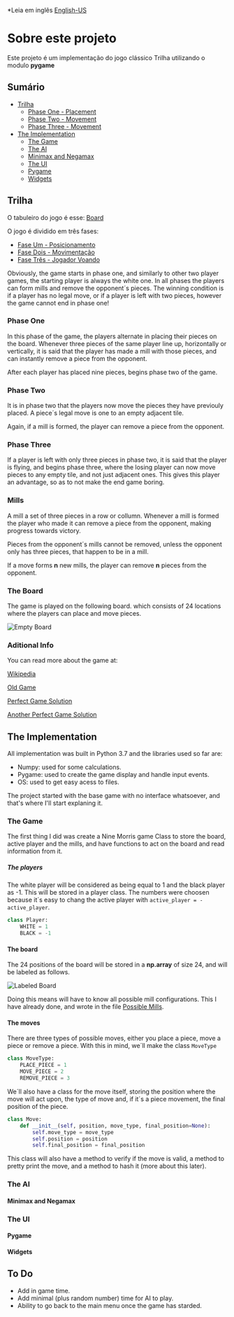 *Leia em inglês [English-US](README.md)


# Sobre este projeto
Este projeto é um implementação do jogo clássico Trilha utilizando o modulo **pygame**


## Sumário
  - [Trilha](#trilha)
  	- [Phase One - Placement](#phase-one)
  	- [Phase Two - Movement](#phase-two)
  	- [Phase Three - Movement](#phase-three)
  - [The Implementation](#the-implementation)
  	- [The Game](#the-game)
  	- [The AI](#the-ai)
	- [Minimax and Negamax](#minimax-and-negamax)
  	- [The UI](#the-ui)
	- [Pygame](#minimax-and-negamax)
	- [Widgets](#widgets)


## Trilha

O tabuleiro do jogo é esse: [Board](#the-board)

O jogo é dividido em três fases:
- [Fase Um - Posicionamento](#fase-um)
- [Fase Dois - Movimentação](#fase-dois)
- [Fase Três - Jogador Voando](#fase-tres)

Obviously, the game starts in phase one, and similarly to other two player games, the starting player is always the white one. In all phases the players can form mills and remove the opponent´s pieces. The winning condition is if a player has no legal move, or if a player is left with two pieces, however the game cannot end in phase one!


### Phase One

In this phase of the game, the players alternate in placing their pieces on the board. Whenever three pieces of the same player line up, horizontally or vertically, it is said that the player has made a mill with those pieces, and can instantly remove a piece from the opponent.

After each player has placed nine pieces, begins phase two of the game.

### Phase Two

It is in phase two that the players now move the pieces they have previouly placed. A piece´s legal move is one to an empty adjacent tile.

Again, if a mill is formed, the player can remove a piece from the opponent.

### Phase Three

If a player is left with only three pieces in phase two, it is said that the player is flying, and begins phase three, where the losing player can now move pieces to any empty tile, and not just adjacent ones. This gives this player an advantage, so as to not make the end game boring.

### Mills

A mill a set of three pieces in a row or collumn. Whenever a mill is formed the player who made it can remove a piece from the opponent, making progress towards victory.

Pieces from the opponent´s mills cannot be removed, unless the opponent only has three pieces, that happen to be in a mill.

If a move forms **n** new mills, the player can remove **n** pieces from the opponent.


### The Board
The game is played on the following board. which consists of 24 locations where the players can place and move pieces.

![Empty Board](https://png.vector.me/files/images/1/2/124490/nine_mens_morris_game_board_clip_art.jpg "Empty Board")

### Aditional Info
You can read more about the game at:

[Wikipedia](https://en.wikipedia.org/wiki/Nine_men%27s_morris "Wikipedia")

[Old Game](https://web.archive.org/web/20041121040028/http://mc2.vicnet.net.au/home/aura/shared_files/Berger1.pdf)

[Perfect Game Solution](http://library.msri.org/books/Book29/files/gasser.pdf)

[Another Perfect Game Solution](https://althofer.de/stahlhacke-lasker-morris-2003.pdf)

## The Implementation

All implementation was built in Python 3.7 and the libraries used so far are:
- Numpy: used for some calculations.
- Pygame: used to create the game display and handle input events.
- OS: used to get easy acess to files.

The project started with the base game with no interface whatsoever, and that's where I'll start explaning it.

### The Game

The first thing I did was create a Nine Morris game Class to store the board, active player and the mills, and have functions to act on the board and read information from it.

##### The players

The white player will be considered as being equal to 1 and the black player as -1. This will be stored in a player class. The numbers were choosen because it´s easy to chang the active player with ``active_player = -active_player``.

```python
class Player:
    WHITE = 1
    BLACK = -1
```

#### The board

The 24 positions of the board will be stored in a **np.array** of size 24, and will be labeled as follows.

![Labeled Board](https://imgur.com/nXBDbyN.png)

Doing this means will have to know all possible mill configurations. This I have already done, and wrote in the file [Possible Mills](Assets/possible_mills.py).


#### The moves

There are three types of possible moves, either you place a piece, move a piece or remove a piece. With this in mind, we´ll make the class `MoveType` 

```python
class MoveType:
    PLACE_PIECE = 1
    MOVE_PIECE = 2
    REMOVE_PIECE = 3
```

We´ll also have a class for the move itself, storing the position where the move will act upon, the type of move and, if it´s a piece movement, the final position of the piece.

```python
class Move:
    def __init__(self, position, move_type, final_position=None):
        self.move_type = move_type
        self.position = position
        self.final_position = final_position
```

This class will also have a method to verify if the move is valid, a method to pretty print the move, and a method to hash it (more about this later).


### The AI

#### Minimax and Negamax

### The UI

#### Pygame


#### Widgets

## To Do
- Add in game time.
- Add minimal (plus random number) time for AI to play.
- Ability to go back to the main menu once the game has starded.
